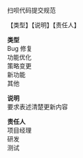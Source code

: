 扫呗代码提交规范

【类型】【说明】【责任人】

**类型**  
Bug 修复  
功能优化  
策略变更  
新功能  
其他

**说明**  
要求表述清楚更新内容

**责任人**  
项目经理  
研发  
测试
